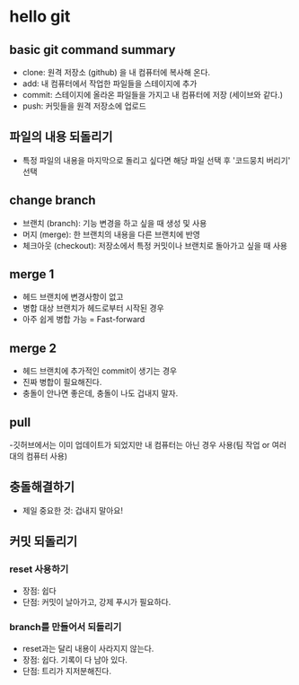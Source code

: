 # hello git

## basic git command summary

- clone: 원격 저장소 (github) 을 내 컴퓨터에 복사해 온다.
- add: 내 컴퓨터에서 작업한 파일들을 스테이지에 추가
- commit: 스테이지에 올라온 파일들을 가지고 내 컴퓨터에 저장 (세이브와 같다.)
- push: 커밋들을 원격 저장소에 업로드

## 파일의 내용 되돌리기

- 특정 파일의 내용을 마지막으로 돌리고 싶다면 해당 파일 선택 후 '코드뭉치 버리기' 선택

## change branch

- 브랜치 (branch): 기능 변경을 하고 싶을 때 생성 및 사용
- 머지 (merge): 한 브랜치의 내용을 다른 브랜치에 반영
- 체크아웃 (checkout): 저장소에서 특정 커밋이나 브랜치로 돌아가고 싶을 때 사용

## merge 1

- 헤드 브랜치에 변경사항이 없고
- 병합 대상 브랜치가 헤드로부터 시작된 경우
- 아주 쉽게 병합 가능 = Fast-forward

## merge 2

- 헤드 브랜치에 추가적인 commit이 생기는 경우
- 진짜 병합이 필요해진다.
- 충돌이 안나면 좋은데,  충돌이 나도 겁내지 말자.

## pull

-깃허브에서는 이미 업데이트가 되었지만 내 컴퓨터는 아닌 경우 사용(팀 작업 or 여러대의 컴퓨터 사용)

## 충돌해결하기

- 제일 중요한 것: 겁내지 말아요!

## 커밋 되돌리기

### reset 사용하기

- 장점: 쉽다
- 단점: 커밋이 날아가고, 강제 푸시가 필요하다.

### branch를 만들어서 되돌리기

- reset과는 달리 내용이 사라지지 않는다.
- 장점: 쉽다. 기록이 다 남아 있다.
- 단점: 트리가 지저분해진다.
